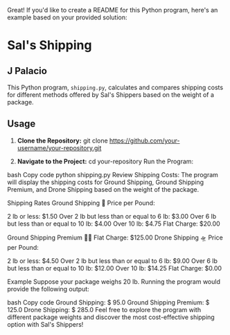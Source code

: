 Great! If you'd like to create a README for this Python program, here's an example based on your provided solution:

# Sal's Shipping
## J Palacio

This Python program, `shipping.py`, calculates and compares shipping costs for different methods offered by Sal's Shippers based on the weight of a package.

## Usage

1. **Clone the Repository:**
   git clone https://github.com/your-username/your-repository.git

2. **Navigate to the Project:**
cd your-repository
Run the Program:

bash
Copy code
python shipping.py
Review Shipping Costs:
The program will display the shipping costs for Ground Shipping, Ground Shipping Premium, and Drone Shipping based on the weight of the package.

Shipping Rates
Ground Shipping 🚚
Price per Pound:

2 lb or less: $1.50
Over 2 lb but less than or equal to 6 lb: $3.00
Over 6 lb but less than or equal to 10 lb: $4.00
Over 10 lb: $4.75
Flat Charge: $20.00

Ground Shipping Premium 🚚💨
Flat Charge: $125.00
Drone Shipping 🛸
Price per Pound:

2 lb or less: $4.50
Over 2 lb but less than or equal to 6 lb: $9.00
Over 6 lb but less than or equal to 10 lb: $12.00
Over 10 lb: $14.25
Flat Charge: $0.00

Example
Suppose your package weighs 20 lb. Running the program would provide the following output:

bash
Copy code
Ground Shipping: $ 95.0
Ground Shipping Premium: $ 125.0
Drone Shipping: $ 285.0
Feel free to explore the program with different package weights and discover the most cost-effective shipping option with Sal's Shippers!
